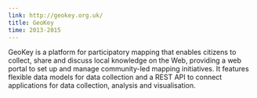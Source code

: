 ```yaml
---
link: http://geokey.org.uk/
title: GeoKey
time: 2013-2015
---
```


GeoKey is a platform for participatory mapping that enables citizens to collect, share and discuss local knowledge on the Web, providing a web portal to set up and manage community-led mapping initiatives. It features flexible data models for data collection and a REST API to connect applications for data collection, analysis and visualisation. 
